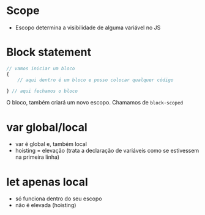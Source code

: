 # Scope

* Escopo determina a visibilidade de alguma variável no JS

# Block statement
```js
// vamos iniciar um bloco
{
    // aqui dentro é um bloco e posso colocar qualquer código

} // aqui fechamos o bloco
```

O bloco, também criará um novo escopo. Chamamos de `block-scoped`

# var global/local

- var é global e, também local
- hoisting = elevação (trata a declaração de variáveis como se estivessem na primeira linha)

# let apenas local

- só funciona dentro do seu escopo
- não é elevada (hoisting)
